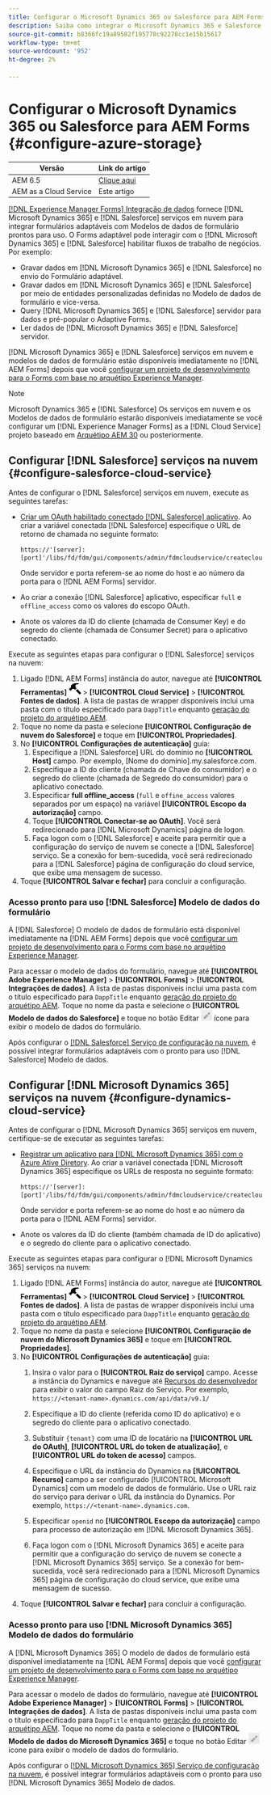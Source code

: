 ```yaml
---
title: Configurar o Microsoft Dynamics 365 ou Salesforce para AEM Forms
description: Saiba como integrar o Microsoft Dynamics 365 e Salesforce a formulários adaptáveis.
source-git-commit: b8366fc19a89582f195778c92278cc1e15b15617
workflow-type: tm+mt
source-wordcount: '952'
ht-degree: 2%

---
```


# Configurar o Microsoft Dynamics 365 ou Salesforce para AEM Forms {#configure-azure-storage}

| Versão | Link do artigo |
| -------- | ---------------------------- |
| AEM 6.5 | [Clique aqui](https://experienceleague.adobe.com/docs/experience-manager-65/forms/form-data-model/oauth2-client-credentials-flow-for-server-to-server-integration.html) |
| AEM as a Cloud Service | Este artigo |

[[!DNL Experience Manager Forms] Integração de dados](data-integration.md) fornece [!DNL Microsoft Dynamics 365] e [!DNL Salesforce] serviços em nuvem para integrar formulários adaptáveis com Modelos de dados de formulário prontos para uso. O Forms adaptável pode interagir com o [!DNL Microsoft Dynamics 365] e [!DNL Salesforce] habilitar fluxos de trabalho de negócios. Por exemplo:

* Gravar dados em [!DNL Microsoft Dynamics 365] e [!DNL Salesforce] no envio do Formulário adaptável.
* Gravar dados em [!DNL Microsoft Dynamics 365] e [!DNL Salesforce] por meio de entidades personalizadas definidas no Modelo de dados de formulário e vice-versa.
* Query [!DNL Microsoft Dynamics 365] e [!DNL Salesforce] servidor para dados e pré-popular o Adaptive Forms.
* Ler dados de [!DNL Microsoft Dynamics 365] e [!DNL Salesforce] servidor.

[!DNL Microsoft Dynamics 365] e [!DNL Salesforce] serviços em nuvem e modelos de dados de formulário estão disponíveis imediatamente no [!DNL AEM Forms] depois que você [configurar um projeto de desenvolvimento para o Forms com base no arquétipo Experience Manager](setup-local-development-environment.md##forms-cloud-service-local-development-environment).

>[!NOTE]
>
>Microsoft Dynamics 365 e [!DNL Salesforce] Os serviços em nuvem e os Modelos de dados de formulário estarão disponíveis imediatamente se você configurar um [!DNL Experience Manager Forms] as a [!DNL Cloud Service] projeto baseado em [Arquétipo AEM 30](https://github.com/adobe/aem-project-archetype/releases/tag/aem-project-archetype-30) ou posteriormente.

## Configurar [!DNL Salesforce] serviços na nuvem {#configure-salesforce-cloud-service}

Antes de configurar o [!DNL Salesforce] serviços em nuvem, execute as seguintes tarefas:

* [Criar um OAuth habilitado conectado [!DNL Salesforce] aplicativo](https://help.salesforce.com/s/articleView?id=sf.connected_app_create_api_integration.htm&amp;type=5). Ao criar a variável conectada [!DNL Salesforce] especifique o URL de retorno de chamada no seguinte formato:

  ```
  https://'[server]:[port]'/libs/fd/fdm/gui/components/admin/fdmcloudservice/createcloudconfigwizard/cloudservices.html
  ```

  Onde servidor e porta referem-se ao nome do host e ao número da porta para o [!DNL AEM Forms] servidor.

* Ao criar a conexão [!DNL Salesforce] aplicativo, especificar `full` e `offline_access` como os valores do escopo OAuth.

* Anote os valores da ID do cliente (chamada de Consumer Key) e do segredo do cliente (chamada de Consumer Secret) para o aplicativo conectado.

Execute as seguintes etapas para configurar o [!DNL Salesforce] serviços na nuvem:

1. Ligado [!DNL AEM Forms] instância do autor, navegue até **[!UICONTROL Ferramentas]** ![martelo](assets/hammer.png) > **[!UICONTROL Cloud Service]** > **[!UICONTROL Fontes de dados]**. A lista de pastas de wrapper disponíveis inclui uma pasta com o título especificado para `DappTitle`  enquanto [geração do projeto do arquétipo AEM](setup-local-development-environment.md##forms-cloud-service-local-development-environment).
1. Toque no nome da pasta e selecione **[!UICONTROL Configuração de nuvem do Salesforce]** e toque em **[!UICONTROL Propriedades]**.
1. No **[!UICONTROL Configurações de autenticação]** guia:
   1. Especifique a [!DNL Salesforce] URL do domínio no **[!UICONTROL Host]** campo. Por exemplo, [Nome do domínio].my.salesforce.com.
   1. Especifique a ID do cliente (chamada de Chave do consumidor) e o segredo do cliente (chamada de Segredo do consumidor) para o aplicativo conectado.
   1. Especificar **full offline_access** (`full` e `offine_access` valores separados por um espaço) na variável **[!UICONTROL Escopo da autorização]** campo.
   1. Toque **[!UICONTROL Conectar-se ao OAuth]**. Você será redirecionado para [!DNL Microsoft Dynamics] página de logon.
   1. Faça logon com o [!DNL Salesforce] e aceite para permitir que a configuração do serviço de nuvem se conecte a [!DNL Salesforce] serviço. Se a conexão for bem-sucedida, você será redirecionado para a [!DNL Salesforce] página de configuração do cloud service, que exibe uma mensagem de sucesso.
1. Toque **[!UICONTROL Salvar e fechar]** para concluir a configuração.

### Acesso pronto para uso [!DNL Salesforce] Modelo de dados do formulário

A [!DNL Salesforce] O modelo de dados de formulário está disponível imediatamente na [!DNL AEM Forms] depois que você [configurar um projeto de desenvolvimento para o Forms com base no arquétipo Experience Manager](setup-local-development-environment.md##forms-cloud-service-local-development-environment).

Para acessar o modelo de dados do formulário, navegue até **[!UICONTROL Adobe Experience Manager]** > **[!UICONTROL Forms]** > **[!UICONTROL Integrações de dados]**. A lista de pastas disponíveis inclui uma pasta com o título especificado para `DappTitle`  enquanto [geração do projeto do arquétipo AEM](setup-local-development-environment.md##forms-cloud-service-local-development-environment). Toque no nome da pasta e selecione o **[!UICONTROL Modelo de dados do Salesforce]** e toque no botão Editar ![Editar](assets/edit.png) ícone para exibir o modelo de dados do formulário.

Após configurar o [[!DNL Salesforce] Serviço de configuração na nuvem](#configure-salesforce-cloud-service), é possível integrar formulários adaptáveis com o pronto para uso [!DNL Salesforce] Modelo de dados.

## Configurar [!DNL Microsoft Dynamics 365] serviços na nuvem {#configure-dynamics-cloud-service}

Antes de configurar o [!DNL Microsoft Dynamics 365] serviços em nuvem, certifique-se de executar as seguintes tarefas:

* [Registrar um aplicativo para [!DNL Microsoft Dynamics 365] com o Azure Ative Diretory](https://docs.microsoft.com/en-us/powerapps/developer/data-platform/walkthrough-register-app-azure-active-directory). Ao criar a variável conectada [!DNL Microsoft Dynamics 365] especifique os URLs de resposta no seguinte formato:

  ```
  https://'[server]:[port]'/libs/fd/fdm/gui/components/admin/fdmcloudservice/createcloudconfigwizard/cloudservices.html
  ```

  Onde servidor e porta referem-se ao nome do host e ao número da porta para o [!DNL AEM Forms] servidor.

* Anote os valores da ID do cliente (também chamada de ID do aplicativo) e o segredo do cliente para o aplicativo conectado.

Execute as seguintes etapas para configurar o [!DNL Microsoft Dynamics 365] serviços na nuvem:

1. Ligado [!DNL AEM Forms] instância do autor, navegue até **[!UICONTROL Ferramentas]** ![martelo](assets/hammer.png) > **[!UICONTROL Cloud Service]** > **[!UICONTROL Fontes de dados]**. A lista de pastas de wrapper disponíveis inclui uma pasta com o título especificado para `DappTitle`  enquanto [geração do projeto do arquétipo AEM](setup-local-development-environment.md##forms-cloud-service-local-development-environment).
1. Toque no nome da pasta e selecione **[!UICONTROL Configuração de nuvem do Microsoft Dynamics 365]** e toque em **[!UICONTROL Propriedades]**.
1. No **[!UICONTROL Configurações de autenticação]** guia:
   1. Insira o valor para o **[!UICONTROL Raiz do serviço]** campo. Acesse a instância do Dynamics e navegue até [Recursos do desenvolvedor](https://docs.microsoft.com/en-us/powerapps/developer/data-platform/view-download-developer-resources) para exibir o valor do campo Raiz do Serviço. Por exemplo, `https://<tenant-name>.dynamics.com/api/data/v9.1/`
   1. Especifique a ID do cliente (referida como ID do aplicativo) e o segredo do cliente para o aplicativo conectado.
   1. Substituir `{tenant}` com uma ID de locatário na **[!UICONTROL URL do OAuth]**, **[!UICONTROL URL do token de atualização]**, e **[!UICONTROL URL do token de acesso]** campos.
   1. Especifique o URL da instância do Dynamics na **[!UICONTROL Recurso]** campo a ser configurado [!UICONTROL Microsoft Dynamics] com um modelo de dados de formulário. Use o URL raiz do serviço para derivar o URL da instância do Dynamics. Por exemplo, `https://<tenant-name>.dynamics.com`.

   1. Especificar `openid` no **[!UICONTROL Escopo da autorização]** campo para processo de autorização em [!DNL Microsoft Dynamics 365].
   1. Faça logon com o [!DNL Microsoft Dynamics 365] e aceite para permitir que a configuração do serviço de nuvem se conecte a [!DNL Microsoft Dynamics 365] serviço. Se a conexão for bem-sucedida, você será redirecionado para a [!DNL Microsoft Dynamics 365] página de configuração do cloud service, que exibe uma mensagem de sucesso.
1. Toque **[!UICONTROL Salvar e fechar]** para concluir a configuração.

### Acesso pronto para uso [!DNL Microsoft Dynamics 365] Modelo de dados do formulário

A [!DNL Microsoft Dynamics 365] O modelo de dados de formulário está disponível imediatamente na [!DNL AEM Forms] depois que você [configurar um projeto de desenvolvimento para o Forms com base no arquétipo Experience Manager](setup-local-development-environment.md##forms-cloud-service-local-development-environment).

Para acessar o modelo de dados do formulário, navegue até **[!UICONTROL Adobe Experience Manager]** > **[!UICONTROL Forms]** > **[!UICONTROL Integrações de dados]**. A lista de pastas disponíveis inclui uma pasta com o título especificado para `DappTitle`  enquanto [geração do projeto do arquétipo AEM](setup-local-development-environment.md##forms-cloud-service-local-development-environment). Toque no nome da pasta e selecione o **[!UICONTROL Modelo de dados do Microsoft Dynamics 365]** e toque no botão Editar ![Editar](assets/edit.png) ícone para exibir o modelo de dados do formulário.

Após configurar o [[!DNL Microsoft Dynamics 365] Serviço de configuração na nuvem](#configure-dynamics-cloud-service), é possível integrar formulários adaptáveis com o pronto para uso [!DNL Microsoft Dynamics 365] Modelo de dados.

